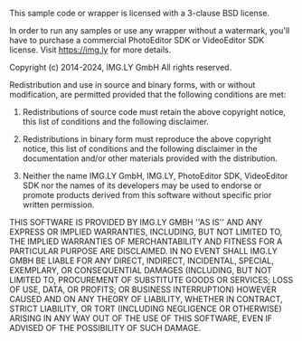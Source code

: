 This sample code or wrapper is licensed with a 3-clause BSD license.

In order to run any samples or use any wrapper without a watermark, 
you'll have to purchase a commercial PhotoEditor SDK or VideoEditor SDK 
license. Visit https://img.ly for more details.

Copyright (c) 2014-2024, IMG.LY GmbH
All rights reserved.

Redistribution and use in source and binary forms, with or without
modification, are permitted provided that the following conditions are met:

1. Redistributions of source code must retain the above copyright
   notice, this list of conditions and the following disclaimer.

2. Redistributions in binary form must reproduce the above copyright
   notice, this list of conditions and the following disclaimer in the
   documentation and/or other materials provided with the distribution.

3. Neither the name IMG.LY GmbH, IMG.LY, PhotoEditor SDK, VideoEditor SDK 
   nor the names of its developers may be used to endorse or promote products
   derived from this software without specific prior written permission.

THIS SOFTWARE IS PROVIDED BY IMG.LY GMBH ''AS IS'' AND ANY
EXPRESS OR IMPLIED WARRANTIES, INCLUDING, BUT NOT LIMITED TO, THE IMPLIED
WARRANTIES OF MERCHANTABILITY AND FITNESS FOR A PARTICULAR PURPOSE ARE
DISCLAIMED. IN NO EVENT SHALL IMG.LY GMBH BE LIABLE FOR ANY
DIRECT, INDIRECT, INCIDENTAL, SPECIAL, EXEMPLARY, OR CONSEQUENTIAL DAMAGES
(INCLUDING, BUT NOT LIMITED TO, PROCUREMENT OF SUBSTITUTE GOODS OR SERVICES;
LOSS OF USE, DATA, OR PROFITS; OR BUSINESS INTERRUPTION) HOWEVER CAUSED AND
ON ANY THEORY OF LIABILITY, WHETHER IN CONTRACT, STRICT LIABILITY, OR TORT
(INCLUDING NEGLIGENCE OR OTHERWISE) ARISING IN ANY WAY OUT OF THE USE OF THIS
SOFTWARE, EVEN IF ADVISED OF THE POSSIBILITY OF SUCH DAMAGE.